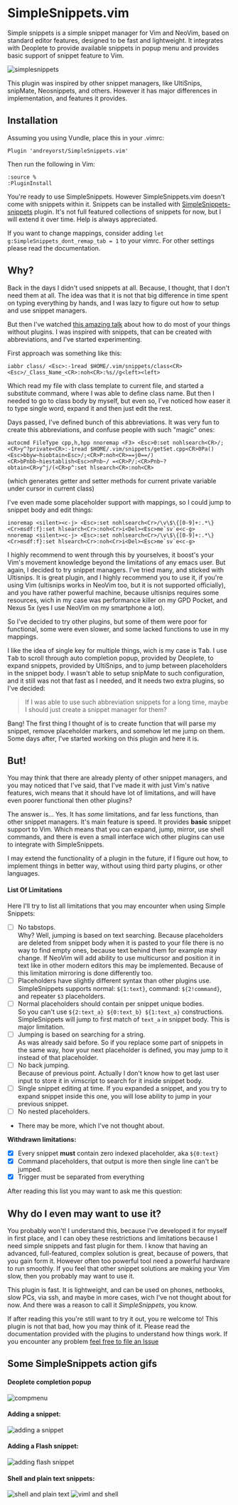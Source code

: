 # SimpleSnippets.vim

Simple snippets is a simple snippet manager for Vim and NeoVim, based on standard
editor features, designed to be fast and lightweight. It integrates with Deoplete
to provide available snippets in popup menu and provides basic support of
snippet feature to Vim.

![simplesnippets](https://user-images.githubusercontent.com/19470159/39535519-c4904d2a-4e3c-11e8-9e1c-9796515f1913.gif)

This plugin was inspired by other snippet managers, like UltiSnips, snipMate,
Neosnippets, and others. However it has major differences in implementation, and
features it provides.

## Installation

Assuming you using Vundle, place this in your .vimrc:

```vim
Plugin 'andreyorst/SimpleSnippets.vim'
```

Then run the following in Vim:

```vim
:source %
:PluginInstall
```

You're ready to use SimpleSnippets. However SimpleSnippets.vim doesn't come with snippets within it.
Snippets can be installed with [SimpleSnippets-snippets](https://github.com/andreyorst/SimpleSnippets-snippets) plugin.
It's not full featured collections of snippets for now, but I will extend it over time. Help is always appreciated.

If you want to change mappings, consider adding `let g:SimpleSnippets_dont_remap_tab = 1` to
your vimrc. For other settings please read the documentation.

## Why?

Back in the days I didn't used snippets at all. Because, I thought, that I don't
need them at all. The idea was that it is not that big difference in time spent on typing
everything by hands, and I was lazy to figure out how to setup and use snippet managers.

But then I've watched [this amazing talk](https://www.youtube.com/watch?v=XA2WjJbmmoM&t=2300s) about how to do most of your things without plugins. I was inspired with snippets, that can be created with abbreviations, and I've started experimenting.

First approach was something like this:

```vim
iabbr class/ <Esc>:-1read $HOME/.vim/snippets/class<CR><Esc>/_Class_Name_<CR>:noh<CR>:%s//g<left><left>
```
Which read my file with class template to current file, and started a substitute
command, where I was able to define class name. But then I needed to go to class
body by myself, but even so, I've noticed how easer it to type single word,
expand it and then just edit the rest.

Days passed, I've defined bunch of this abbreviations. It was very fun to create
this abbreviations, and confuse people with such "magic" ones:

```vim
autocmd FileType cpp,h,hpp nnoremap <F3> <Esc>0:set nohlsearch<CR>/;<CR>y^?private<CR>:-1read $HOME/.vim/snippets/getSet.cpp<CR>0Pa()<Esc>bbyw~hiobtain<Esc>/;<CR>P:noh<CR>==j0==/)<CR>bPnbb~hiestablish<Esc>nPnb~/ =<CR>P/;<CR>Pnb~?obtain<CR>y^j/(<CR>p^:set hlsearch<CR>:noh<CR>
```

(which generates getter and setter methods for current private variable under cursor in current class)

I've even made some placeholder support with mappings, so I could jump to snippet
body and edit things:

```vim
inoremap <silent><c-j> <Esc>:set nohlsearch<Cr>/\v\$\{[0-9]+:.*\}<Cr>msdf:f}:set hlsearch<Cr>:noh<Cr>i<Del><Esc>me`sv`e<c-g>
nnoremap <silent><c-j> <Esc>:set nohlsearch<Cr>/\v\$\{[0-9]+:.*\}<Cr>msdf:f}:set hlsearch<Cr>:noh<Cr>i<Del><Esc>me`sv`e<c-g>
```

I highly recommend to went through this by yourselves, it boost's your Vim's
movement knowledge beyond the limitations of any emacs user. But again, I decided
to try snippet managers. I've tried many, and sticked with Ultisnips. It is great
plugin, and I highly recommend you to use it, if you're using Vim (ultisnips works
in NeoVim too, but it is not supported officially), and you have rather powerful
machine, because ultisnips requires some resources, wich in my case was performance
killer on my GPD Pocket, and Nexus 5x (yes I use NeoVim on my smartphone a lot).

So I've decided to try other plugins, but some of them were poor for functional,
some were even slower, and some lacked functions to use in my mappings.

I like the idea of single key for multiple things, wich is my case is <kbd>Tab</kbd>.
I use <kbd>Tab</kbd> to scroll through auto completion popup, provided by Deoplete,
to expand snippets, provided by UltiSnips, and to jump between placeholders in
the snippet body. I wasn't able to setup snipMate to such configuration, and it
still was not that fast as I needed, and It needs two extra plugins, so I've
decided:

> If I was able to use such abbreviation snippets for a long time, maybe I should just create a snippet manager for them?

Bang! The first thing I thought of is to create function that will parse my snippet,
remove placeholder markers, and somehow let me jump on them. Some days after, I've
started working on this plugin and here it is.

## But!

You may think that there are already plenty of other snippet managers, and you may noticed
that I've said, that I've made it with just Vim's native features, wich means
that it should have lot of limitations, and will have even poorer functional then
other plugins?

The answer is... Yes. It has _some_ limitations, and far less functions, than other
snippet managers. It's main feature is speed. It provides **basic**
snippet support to Vim. Which means that you can expand, jump, mirror, use shell
commands, and there is even a small interface wich other plugins can use to integrate with SimpleSnippets.

I may extend the functionality of a plugin in the future, if I figure out how, to
implement things in better way, without using third party plugins, or other
languages.

#### List Of Limitations
Here I'll try to list all limitations that you may encounter when using Simple Snippets:

- [ ] No tabstops.  
Why? Well, jumping is based on text searching. Because placeholders are deleted from snippet body when it is pasted to your file there is no way to find empty ones, because text behind them for example may change. If NeoVim will add ability to use multicursor and position it in text like in other modern editors this may be implemented. Because of this limitation mirroring is done differently too.
- [ ] Placeholders have slightly different syntax than other plugins use.  
SimpleSnippets supports normal: `${1:text}`, command: `${2!command}`, and repeater `$3` placeholders.
- [ ] Normal placeholders should contain per snippet unique bodies.  
So you can't use `${2:text_a} ${0:text_b} ${1:text_a}` constructions. SimpleSnippets will jump to first match of `text_a` in snippet body. This is major limitation.
- [ ] Jumping is based on searching for a string.  
As was already said before. So if you replace some part of snippets in the same way, how your next placeholder is defined, you may jump to it instead of that placeholder.
- [ ] No back jumping.  
Because of previous point. Actually I don't know how to get last user input to store it in vimscript to search for it inside snippet body.
- [ ] Single snippet editing at time.
If you expanded a snippet, and you try to expand snippet inside this one, you will lose ability to jump in your previous snippet.
- [ ] No nested placeholders.
- There may be more, which I've not thought about.

**Withdrawn limitations:**
- [x] Every snippet **must** contain zero indexed placeholder, aka `${0:text}`
- [x] Command placeholders, that output is more then single line can't be jumped.
- [x] Trigger must be separated from everything

After reading this list you may want to ask me this question:

## Why do I even may want to use it?

You probably won't! I understand this, because I've developed it for myself in first place, and I can obey these restrictions and limitations because I need simple snippets and fast plugin for them.
I know that having an advanced, full-featured, complex solution is great, because of powers, that you gain form it.
However often too powerful tool need a powerful hardware to run smoothly.
If you feel that other snippet solutions are making your Vim slow,
then you probably may want to use it.

This plugin is fast. It is lightweight, and can be used on phones, netbooks, slow
PCs, via ssh, and maybe in more cases, wich I've not thought about for now. And there was
a reason to call it _SimpleSnippets_, you know.

If after reading this you're still want to try it out, you re welcome to!
This plugin is not that bad, how you may think of it. Please read the documentation
provided with the plugins to understand how things work. If you encounter any problem
[feel free to file an Issue](https://github.com/andreyorst/SimpleSnippets.vim/issues/new)

## Some SimpleSnippets action gifs

#### Deoplete completion popup

![compmenu](https://user-images.githubusercontent.com/19470159/39534438-416411e0-4e3a-11e8-8b15-ae9d27c7f672.gif)

#### Adding a snippet:

![adding a snippet](https://user-images.githubusercontent.com/19470159/39096706-36884290-465c-11e8-9177-d1407ff26f43.gif)

#### Adding a Flash snippet:

![adding flash snippet](https://user-images.githubusercontent.com/19470159/39096497-87df33b8-4659-11e8-9f10-2f7590f90987.gif)

#### Shell and plain text snippets:

![shell and plain text](https://user-images.githubusercontent.com/19470159/39097254-8cbc957a-4662-11e8-841b-65d239551517.gif)
![viml and shell](https://user-images.githubusercontent.com/19470159/39826577-d4f29124-53bd-11e8-812c-07c160e84298.gif)
